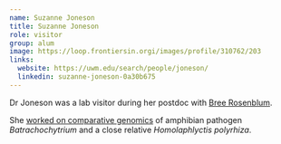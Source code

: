 ```yaml
---
name: Suzanne Joneson
title: Suzanne Joneson
role: visitor
group: alum
image: https://loop.frontiersin.orgi/images/profile/310762/203
links:
  website: https://uwm.edu/search/people/joneson/
  linkedin: suzanne-joneson-0a30b675
---
```


Dr Joneson was a lab visitor during her postdoc with [Bree Rosenblum](https://ourenvironment.berkeley.edu/people/erica-bree-rosenblum). 

She [worked on comparative genomics](https://journals.plos.org/plospathogens/article?id=10.1371/journal.ppat.1002338) of amphibian pathogen _Batrachochytrium_ and a close relative _Homolaphlyctis polyrhiza_.
